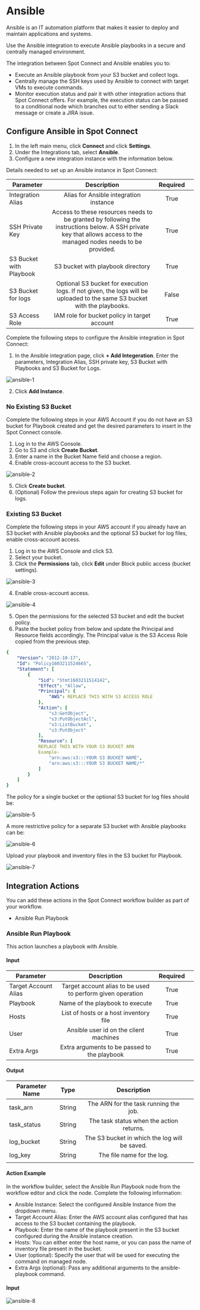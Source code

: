 # Ansible

Ansible is an IT automation platform that makes it easier to deploy and maintain applications and systems. 

Use the Ansible integration to execute Ansible playbooks in a secure and centrally managed environment.

The integration between Spot Connect and Ansible enables you to: 

* Execute an Ansible playbook from your S3 bucket and collect logs. 
* Centrally manage the SSH keys used by Ansible to connect with target VMs to execute commands. 
* Monitor execution status and pair it with other integration actions that Spot Connect offers. For example, the execution status can be passed to a conditional node which branches out to either sending a Slack message or create a JIRA issue. 

## Configure Ansible in Spot Connect  

1. In the left main menu, click **Connect** and click **Settings**. 
2. Under the Integrations tab, select **Ansible**.  
3. Configure a new integration instance with the information below. 

Details needed to set up an Ansible instance in Spot Connect: 

|       Parameter               |                                                                                 Description                                                                             |      Required  |   |
|-------------------------------|:-----------------------------------------------------------------------------------------------------------------------------------------------------------------------:|:--------------:|---|
|      Integration Alias        |     Alias for Ansible integration instance                                                                                                                              |     True       |   |
|      SSH Private Key          |     Access to these resources needs to be granted by following the instructions below. A SSH private key that allows access to the managed nodes needs to be provided.  |     True       |   |
|      S3 Bucket with Playbook  |     S3 bucket with playbook directory                                                                                                                                   |     True       |   |
|      S3 Bucket for logs       |     Optional S3 bucket for execution logs. If not given, the logs will be uploaded to the same S3 bucket with the playbooks.                                            |     False      |   |
|      S3 Access Role           |     IAM role for bucket policy in target account                                                                                                                        |     True       |   |

Complete the following steps to configure the Ansible integration in Spot Connect: 

1. In the Ansible integration page, click **+ Add Integeration**. Enter the parameters, Integration Alias, SSH private key, S3 Bucket with Playbooks and S3 Bucket for Logs.

![ansible-1](https://github.com/spotinst/help/assets/106514736/5a204e0c-451a-4399-94bc-c5659dfb19e5)

2. Click **Add Instance**.

### No Existing S3 Bucket 

Complete the following steps in your AWS Account if you do not have an S3 bucket for Playbook created and get the desired parameters to insert in the Spot Connect console.  

1. Log in to the AWS Console. 
2. Go to S3 and click **Create Bucket**. 
3. Enter a name in the Bucket Name field and choose a region. 
4. Enable cross-account access to the S3 bucket.
   
![ansible-2](https://github.com/spotinst/help/assets/106514736/19aadd95-98d6-4b13-ba16-8cafae6dc1ba)

5. Click **Create bucket**. 
6. (Optional) Follow the previous steps again for creating S3 bucket for logs.

### Existing S3 Bucket 

Complete the following steps in your AWS account if you already have an S3 bucket with Ansible playbooks and the optional S3 bucket for log files, enable cross-account access.  

1. Log in to the AWS Console and click S3. 
2. Select your bucket. 
3. Click the **Permissions** tab, click **Edit** under Block public access (bucket settings).  

![ansible-3](https://github.com/spotinst/help/assets/106514736/b06bb697-27c4-40ce-b7a3-ebcced5f5cdc)

4. Enable cross-account access. 

![ansible-4](https://github.com/spotinst/help/assets/106514736/06c62824-668d-4349-b3fc-1c1a89461024)

5. Open the permissions for the selected S3 bucket and edit the bucket policy. 
6. Paste the bucket policy from below and update the Principal and Resource fields accordingly. The Principal value is the S3 Access Role copied from the previous step. 

```yaml
{
    "Version": "2012-10-17",
    "Id": "Policy1603211524665",
    "Statement": [
        {
            "Sid": "Stmt1603211514142",
            "Effect": "Allow",
            "Principal": {
                "AWS": REPLACE THIS WITH S3 ACCESS ROLE
            },
            "Action": [
                "s3:GetObject",
                "s3:PutObjectAcl",
                "s3:ListBucket",
                "s3:PutObject"
            ],
            "Resource": [
            REPLACE THIS WITH YOUR S3 BUCKET ARN
            Example-
                "arn:aws:s3:::YOUR S3 BUCKET NAME",
                "arn:aws:s3:::YOUR S3 BUCKET NAME/*"
            ]
        }
    ]
}
```

The policy for a single bucket or the optional S3 bucket for log files should be: 

![ansible-5](https://github.com/spotinst/help/assets/106514736/a6b88eb9-7336-4dfe-9c21-0af9ed8110e1)

A more restrictive policy for a separate S3 bucket with Ansible playbooks can be: 

![ansible-6](https://github.com/spotinst/help/assets/106514736/d51d1f71-1ce1-486a-b06a-f8313c0e5eb8)

Upload your playbook and inventory files in the S3 bucket for Playbook.  

![ansible-7](https://github.com/spotinst/help/assets/106514736/a281796d-3475-4908-9ff0-d73f07c8ba5d)

## Integration Actions 

You can add these actions in the Spot Connect workflow builder as part of your workflow. 

* Ansible Run Playbook

### Ansible Run Playbook 

This action launches a playbook with Ansible. 

#### Input

|       Parameter            |                             Description                         |      Required  |   |
|----------------------------|:---------------------------------------------------------------:|:--------------:|---|
|      Target Account Alias  |     Target account alias to be used to perform given operation  |     True       |   |
|      Playbook              |     Name of the playbook to execute                             |     True       |   |
|      Hosts                 |     List of hosts or a host inventory file                      |     True       |   |
|      User                  |     Ansible user id on the client machines                      |     True       |   |
|      Extra Args            |     Extra arguments to be passed to the playbook                |     True       |   |

#### Output

|       Parameter Name  |       Type  |                       Description                  |   |
|-----------------------|:-----------:|:--------------------------------------------------:|---|
|      task_arn         |     String  |     The ARN for the task running the job.          |   |
|      task_status      |     String  |     The task status when the action returns.       |   |
|      log_bucket       |     String  |     The S3 bucket in which the log will be saved.  |   |
|      log_key          |     String  |     The file name for the log.                     |   |
|                       |             |                                                    |   |

#### Action Example 

In the workflow builder, select the Ansible Run Playbook node from the workflow editor and click the node.  Complete the following information:  

* Ansible Instance: Select the configured Ansible Instance from the dropdown menu.  
* Target Account Alias: Enter the AWS account alias configured that has access to the S3 bucket containing the playbook. 
* Playbook: Enter the name of the playbook present in the S3 bucket configured during the Ansible instance creation. 
* Hosts: You can either enter the host name, or you can pass the name of inventory file present in the bucket.  
* User (optional): Specify the user that will be used for executing the command on managed node. 
* Extra Args (optional): Pass any additional arguments to the ansible-playbook command.

#### Input

![ansible-8](https://github.com/spotinst/help/assets/106514736/621723e8-10ea-4ca0-8196-94f183433227)
